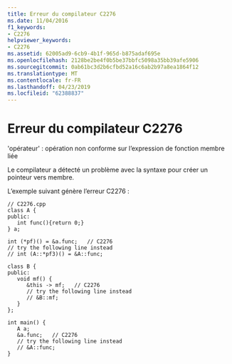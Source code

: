 ```yaml
---
title: Erreur du compilateur C2276
ms.date: 11/04/2016
f1_keywords:
- C2276
helpviewer_keywords:
- C2276
ms.assetid: 62005ad9-6cb9-4b1f-965d-b875adaf695e
ms.openlocfilehash: 2128be2be4f0b5be37bbfc5098a35bb39afe5906
ms.sourcegitcommit: 0ab61bc3d2b6cfbd52a16c6ab2b97a8ea1864f12
ms.translationtype: MT
ms.contentlocale: fr-FR
ms.lasthandoff: 04/23/2019
ms.locfileid: "62388837"
---
```

# <a name="compiler-error-c2276"></a>Erreur du compilateur C2276

'opérateur' : opération non conforme sur l’expression de fonction membre liée

Le compilateur a détecté un problème avec la syntaxe pour créer un pointeur vers membre.

L’exemple suivant génère l’erreur C2276 :

```
// C2276.cpp
class A {
public:
   int func(){return 0;}
} a;

int (*pf)() = &a.func;   // C2276
// try the following line instead
// int (A::*pf3)() = &A::func;

class B {
public:
   void mf() {
      &this -> mf;   // C2276
      // try the following line instead
      // &B::mf;
   }
};

int main() {
   A a;
   &a.func;   // C2276
   // try the following line instead
   // &A::func;
}
```